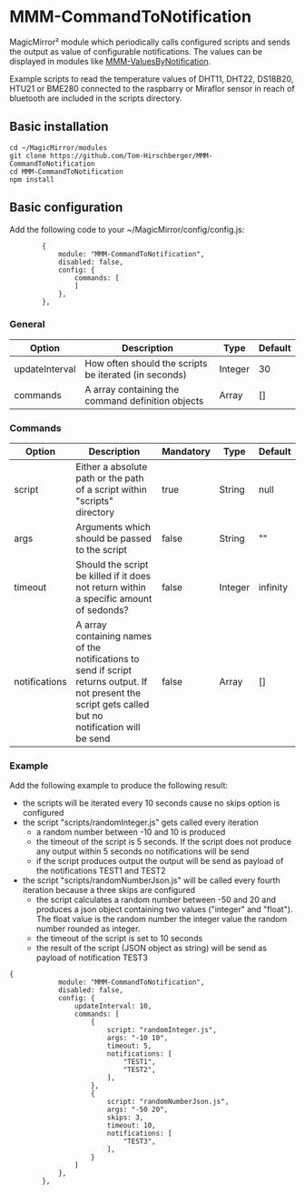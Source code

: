 # MMM-CommandToNotification
MagicMirror² module which periodically calls configured scripts and sends the output as value of configurable notifications. The values can be displayed in modules like [MMM-ValuesByNotification](https://github.com/Tom-Hirschberger/MMM-ValuesByNotification).

Example scripts to read the temperature values of DHT11, DHT22, DS18B20, HTU21 or BME280 connected to the raspbarry or Miraflor sensor in reach of bluetooth are included in the scripts directory.

## Basic installation
```
cd ~/MagicMirror/modules
git clone https://github.com/Tom-Hirschberger/MMM-CommandToNotification
cd MMM-CommandToNotification
npm install
```
## Basic configuration
Add the following code to your ~/MagicMirror/config/config.js:

```
		{
			module: "MMM-CommandToNotification",
			disabled: false,
			config: {
				commands: [
				]
			},
		},
```

### General
| Option  | Description | Type | Default |
| ------- | --- | --- | --- |
| updateInterval | How often should the scripts be iterated (in seconds) | Integer | 30 |
| commands | A array containing the command definition objects | Array | [] |

### Commands
| Option  | Description | Mandatory | Type | Default |
| ------- | --- | --- | --- | --- |
| script | Either a absolute path or the path of a script within "scripts" directory | true | String | null |
| args | Arguments which should be passed to the script | false | String | "" |
| timeout | Should the script be killed if it does not return within a specific amount of sedonds? | false | Integer | infinity |
| notifications | A array containing names of the notifications to send if script returns output. If not present the script gets called but no notification will be send | false | Array | [] |


### Example
Add the following example to produce the following result:
* the scripts will be iterated every 10 seconds cause no skips option is configured
* the script "scripts/randomInteger.js" gets called every iteration
  * a random number between -10 and 10 is produced
  * the timeout of the script is 5 seconds. If the script does not produce any output within 5 seconds no notifications will be send
  * if the script produces output the output will be send as payload of the notifications TEST1 and TEST2
* the script "scripts/randomNumberJson.js" will be called every fourth iteration because a three skips are configured
  * the script calculates a random number between -50 and 20 and produces a json object containing two values ("integer" and "float"). The float value is the random number the integer value the random number rounded as integer.
  * the timeout of the script is set to 10 seconds
  * the result of the script (JSON object as string) will be send as payload of notification TEST3

```
{
			module: "MMM-CommandToNotification",
			disabled: false,
			config: {
				updateInterval: 10,
				commands: [
					{
						script: "randomInteger.js",
						args: "-10 10",
						timeout: 5,
						notifications: [
							"TEST1",
							"TEST2",
						],
					},
					{
						script: "randomNumberJson.js",
						args: "-50 20",
						skips: 3,
						timeout: 10,
						notifications: [
							"TEST3",
						],
					}
				]
			},
		},
```
